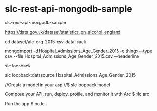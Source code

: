 # slc-rest-api-mongodb-sample
slc-rest-api-mongodb-sample


https://data.gov.uk/dataset/statistics_on_alcohol_england

cd dataset/alc-eng-2015-csv-data-pack

mongoimport -d Hospital_Admissions_Age_Gender_2015 -c things --type csv --file Hospital_Admissions_Age_Gender_2015.csv --headerline

slc loopback

slc loopback:datasource Hospital_Admissions_Age_Gender_2015

//Create a model in your app
   //$ slc loopback:model

 Compose your API, run, deploy, profile, and monitor it with Arc
   $ slc arc

 Run the app
   $ node .
